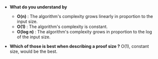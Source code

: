 
- **What do you understand by**
  -  **O(n)** : The algorithm's complexity grows linearly in proportion to the input size.
  -  **O(1)** : The algorithm's complexity is constant.
  -  **O(log n)** : The algorithm's complexity grows in proportion to the log of the input size.

- **Which of those is best when describing a proof size ?** O(1), constant size, would be the best.


